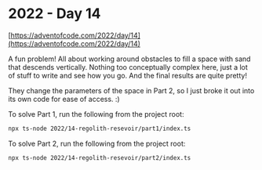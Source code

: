 # 2022 - Day 14

[https://adventofcode.com/2022/day/14](https://adventofcode.com/2022/day/14)

A fun problem! All about working around obstacles to fill a space with sand
that descends vertically. Nothing too conceptually complex here, just a lot
of stuff to write and see how you go. And the final results are quite pretty!

They change the parameters of the space in Part 2, so I just broke it out into
its own code for ease of access. :)

To solve Part 1, run the following from the project root:

```sh
npx ts-node 2022/14-regolith-resevoir/part1/index.ts
```

To solve Part 2, run the following from the project root:

```sh
npx ts-node 2022/14-regolith-resevoir/part2/index.ts
```

